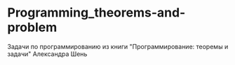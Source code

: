 # Programming_theorems-and-problem
Задачи по программированию из книги "Программирование: теоремы и задачи" Александра Шень
